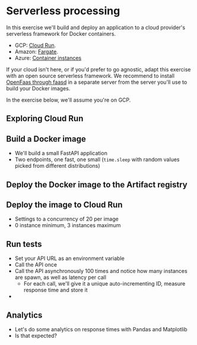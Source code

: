 # Serverless processing

In this exercise we'll build and deploy an application to a cloud provider's serverless framework for Docker containers.

- GCP: [Cloud Run](https://cloud.google.com/run).
- Amazon: [Fargate](https://aws.amazon.com/en/fargate/).
- Azure: [Container instances](https://azure.microsoft.com/en-us/services/container-instances/)

If your cloud isn't here, or if you'd prefer to go agnostic, adapt this exercise with an open source serverless framework. We recommend to install [OpenFaas through faasd](https://docs.openfaas.com/deployment/faasd/) in a separate server from the server you'll use to build your Docker images.

In the exercise below, we'll assume you're on GCP.

## Exploring Cloud Run

## Build a Docker image

- We'll build a small FastAPI application
- Two endpoints, one fast, one small (`time.sleep` with random values picked from different distributions)

## Deploy the Docker image to the Artifact registry

## Deploy the image to Cloud Run

- Settings to a concurrency of 20 per image
- 0 instance minimum, 3 instances maximum

## Run tests

- Set your API URL as an environment variable
- Call the API once
- Call the API asynchronously 100 times and notice how many instances are spawn, as well as latency per call
  - For each call, we'll give it a unique auto-incrementing ID, measure response time and store it
- 

## Analytics

- Let's do some analytics on response times with Pandas and Matplotlib
- Is that expected?
